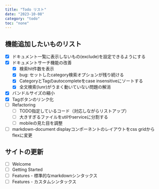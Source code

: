 ```yaml
---
title: "Todo リスト"
date: "2023-10-08"
category: "todo"
toc: "none"
---
```


## 機能追加したいものリスト

- [x] ドキュメント一覧に表示しないもの(exclude)を設定できるようにする
- [x] ドキュメントサーチ機能の改善
  - [x] 検索hit件数を表示
  - [x] bug: セットしたcategory検索オプションが残り続ける
  - [x] CategoryとTagのautocompleteをcase insensitiveにソートする
  - [x] 全文検索(lunr)がうまく動いていない問題の解消
- [x] バンドルサイズの縮小
- [x] Tagボタンのリンク化
- [ ] Refactoring
  - [ ] TODO指定しているコード（対応しながらリストアップ）
  - [ ] 大きすぎるファイルをutilやserviceに分割する
  - [ ] mobileの見た目を調整
- [ ] markdown-document displayコンポーネントのレイアウトをcss gridからflexに変更

## サイトの更新

- [ ] Welcome
- [ ] Getting Started
- [ ] Features - 標準的なmarkdownシンタックス
- [ ] Features - カスタムシンタックス
